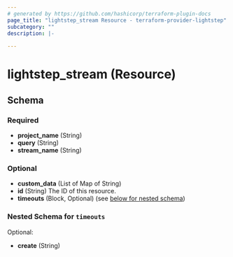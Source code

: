 ```yaml
---
# generated by https://github.com/hashicorp/terraform-plugin-docs
page_title: "lightstep_stream Resource - terraform-provider-lightstep"
subcategory: ""
description: |-
  
---
```


# lightstep_stream (Resource)





<!-- schema generated by tfplugindocs -->
## Schema

### Required

- **project_name** (String)
- **query** (String)
- **stream_name** (String)

### Optional

- **custom_data** (List of Map of String)
- **id** (String) The ID of this resource.
- **timeouts** (Block, Optional) (see [below for nested schema](#nestedblock--timeouts))

<a id="nestedblock--timeouts"></a>
### Nested Schema for `timeouts`

Optional:

- **create** (String)


